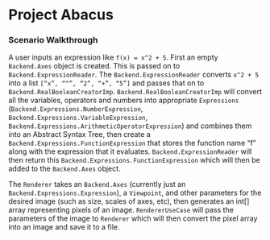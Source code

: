 # Project Abacus

### Scenario Walkthrough

A user inputs an expression like `f(x) = x^2 + 5`. First an empty `Backend.Axes` object is created. This is passed on to `Backend.ExpressionReader`. The `Backend.ExpressionReader` converts `x^2 + 5` into a list `[“x”, “^”, “2”, “+”, “5”]` and passes that on to `Backend.RealBooleanCreatorImp`. `Backend.RealBooleanCreatorImp` will convert all the variables, operators and numbers into appropriate `Expressions` (`Backend.Expressions.NumberExpression`, `Backend.Expressions.VariableExpression`, `Backend.Expressions.ArithmeticOperatorExpression`) and combines them into an Abstract Syntax Tree, then create a `Backend.Expressions.FunctionExpression` that stores the function name “f” along with the expression that it evaluates. `Backend.ExpressionReader` will then return this `Backend.Expressions.FunctionExpression` which will then be added to the `Backend.Axes` object.

The `Renderer` takes an `Backend.Axes` (currently just an `Backend.Expressions.Expression`), a `Viewpoint`, and other parameters for the desired image (such as size, scales of axes, etc), then generates an int[] array representing pixels of an image. `RendererUseCase` will pass the parameters of the image to `Renderer` which will then convert the pixel array into an image and save it to a file.

